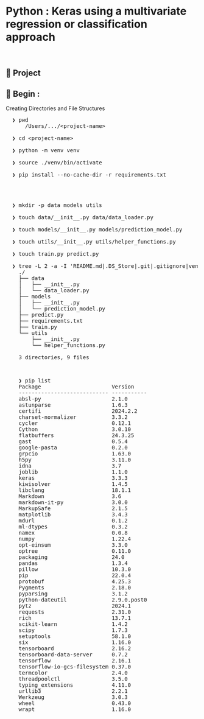 # Python : Keras using a multivariate regression or classification approach

&nbsp;

## &#x1F530; Project

## &#x1F530; Begin : 

Creating Directories and File Structures
<pre>
  ❯ pwd
      /Users/.../&lt;project-name&gt;

  ❯ cd &lt;project-name&gt;

  ❯ python -m venv venv

  ❯ source ./venv/bin/activate

  ❯ pip install --no-cache-dir -r requirements.txt




  ❯ mkdir -p data models utils

  ❯ touch data/__init__.py data/data_loader.py

  ❯ touch models/__init__.py models/prediction_model.py

  ❯ touch utils/__init__.py utils/helper_functions.py

  ❯ touch train.py predict.py

  ❯ tree -L 2 -a -I 'README.md|.DS_Store|.git|.gitignore|venv|gambar-petunjuk' ./
    ./
    ├── data
    │   ├── __init__.py
    │   └── data_loader.py
    ├── models
    │   ├── __init__.py
    │   └── prediction_model.py
    ├── predict.py
    ├── requirements.txt
    ├── train.py
    └── utils
        ├── __init__.py
        └── helper_functions.py

    3 directories, 9 files
</pre>

&nbsp;

<pre>
    ❯ pip list
    Package                      Version
    ---------------------------- -----------
    absl-py                      2.1.0
    astunparse                   1.6.3
    certifi                      2024.2.2
    charset-normalizer           3.3.2
    cycler                       0.12.1
    Cython                       3.0.10
    flatbuffers                  24.3.25
    gast                         0.5.4
    google-pasta                 0.2.0
    grpcio                       1.63.0
    h5py                         3.11.0
    idna                         3.7
    joblib                       1.1.0
    keras                        3.3.3
    kiwisolver                   1.4.5
    libclang                     18.1.1
    Markdown                     3.6
    markdown-it-py               3.0.0
    MarkupSafe                   2.1.5
    matplotlib                   3.4.3
    mdurl                        0.1.2
    ml-dtypes                    0.3.2
    namex                        0.0.8
    numpy                        1.22.4
    opt-einsum                   3.3.0
    optree                       0.11.0
    packaging                    24.0
    pandas                       1.3.4
    pillow                       10.3.0
    pip                          22.0.4
    protobuf                     4.25.3
    Pygments                     2.18.0
    pyparsing                    3.1.2
    python-dateutil              2.9.0.post0
    pytz                         2024.1
    requests                     2.31.0
    rich                         13.7.1
    scikit-learn                 1.4.2
    scipy                        1.7.3
    setuptools                   58.1.0
    six                          1.16.0
    tensorboard                  2.16.2
    tensorboard-data-server      0.7.2
    tensorflow                   2.16.1
    tensorflow-io-gcs-filesystem 0.37.0
    termcolor                    2.4.0
    threadpoolctl                3.5.0
    typing_extensions            4.11.0
    urllib3                      2.2.1
    Werkzeug                     3.0.3
    wheel                        0.43.0
    wrapt                        1.16.0
</pre>

&nbsp;

&nbsp;

&nbsp;

&nbsp;

&nbsp;